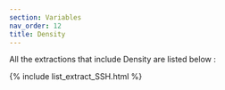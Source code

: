 ```yaml
---
section: Variables
nav_order: 12
title: Density
---
```


All the extractions that include Density are listed below :

{% include list_extract_SSH.html %}
